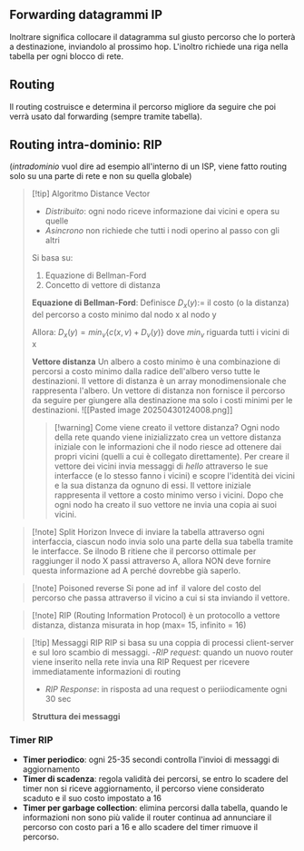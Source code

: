 ## Forwarding datagrammi IP
Inoltrare significa collocare il datagramma sul giusto percorso che lo porterà a destinazione, inviandolo al prossimo hop. L'inoltro richiede una riga nella tabella per ogni blocco di rete.

## Routing
Il routing costruisce e determina il percorso migliore da seguire che poi verrà usato dal forwarding (sempre tramite tabella).

## Routing intra-dominio: RIP
(*intradominio* vuol dire ad esempio all'interno di un ISP, viene fatto routing solo su una parte di rete e non su quella globale) 

>[!tip] Algoritmo Distance Vector
>- *Distribuito*: ogni nodo riceve informazione dai vicini e opera su quelle
>- *Asincrono* non richiede che tutti i nodi operino al passo con gli altri
>
>Si basa su:
>1) Equazione di Bellman-Ford
>2) Concetto di vettore di distanza
>
>**Equazione di Bellman-Ford**:
>Definisce 
>$D_x(y):=$ il costo (o la distanza) del percorso a costo minimo dal nodo x al nodo y
>
>Allora:
>$D_x(y) = min_v\{c(x,v)+D_v(y)\}$
>dove $min_v$ riguarda tutti i vicini di x
>
>**Vettore distanza**
>Un albero a costo minimo è una combinazione di percorsi a costo minimo dalla radice dell'albero verso tutte le destinazioni.
>Il vettore di distanza è un array monodimensionale che rappresenta l'albero. Un vettore di distanza non fornisce il percorso da seguire per giungere alla destinazione ma solo i costi minimi per le destinazioni.
>![[Pasted image 20250430124008.png]]
>
>>[!warning] Come viene creato il vettore distanza?
>>Ogni nodo della rete quando viene inizializzato crea un vettore distanza iniziale con le informazioni che il nodo riesce ad ottenere dai propri vicini (quelli a cui è collegato direttamente). Per creare il vettore dei vicini invia messaggi di *hello* attraverso le sue interfacce (e lo stesso fanno i vicini) e scopre l'identità dei vicini e la sua distanza da ognuno di essi. Il vettore iniziale rappresenta il vettore a costo minimo verso i vicini. Dopo che ogni nodo ha creato il suo vettore ne invia una copia ai suoi vicini.

 >[!note] Split Horizon
 >Invece di inviare la tabella attraverso ogni interfaccia, ciascun nodo invia solo una parte della sua tabella tramite le interfacce. Se ilnodo B ritiene che il percorso ottimale per raggiunger il nodo X passi attraverso A, allora NON deve fornire questa informazione ad A perché dovrebbe già saperlo.
 
 >[!note] Poisoned reverse 
 >Si pone ad $\inf$ il valore del costo del percorso che passa attraverso il vicino a cui si sta inviando il vettore.
 
>[!note] RIP (Routing Information Protocol)
>è un protocollo a vettore distanza, distanza misurata in hop (max= 15, infinito = 16)
>


>[!tip] Messaggi RIP
>RIP si basa su una coppia di processi client-server e sul loro scambio di messaggi.
>-*RIP request*: quando un nuovo router viene inserito nella rete invia una RIP Request per ricevere immediatamente informazioni di routing
>- *RIP Response*: in risposta ad una request o periiodicamente ogni 30 sec
>
>**Struttura dei messaggi**
>

### Timer RIP 
- **Timer periodico**: ogni 25-35 secondi controlla l'invioi di messaggi di aggiornamento
- **Timer di scadenza**: regola validità dei percorsi, se entro lo scadere del timer non si riceve aggiornamento, il percorso viene considerato scaduto e il suo costo impostato a 16
- **Timer per garbage collection**: elimina percorsi dalla tabella, quando le informazioni non sono più valide il router continua ad annunciare il percorso con costo pari a 16 e allo scadere del timer rimuove il percorso.
